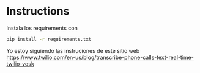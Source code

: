 # Instructions

Instala los requirements con 

```bash
pip install -r requirements.txt
```

Yo estoy siguiendo las instruciones de este sitio web
https://www.twilio.com/en-us/blog/transcribe-phone-calls-text-real-time-twilio-vosk

